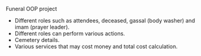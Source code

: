 Funeral OOP project

- Different roles such as attendees, deceased, gassal (body washer) and imam (prayer leader).
- Different roles can perform various actions.
- Cemetery details.
- Various services that may cost money and total cost calculation.

